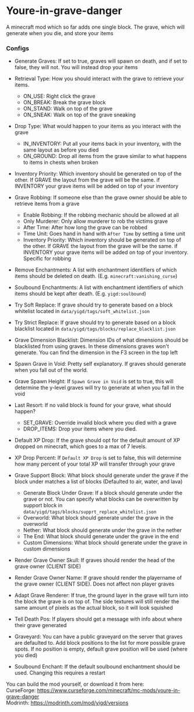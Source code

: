# Youre-in-grave-danger
A minecraft mod which so far adds one single block. The grave, which will generate when you die, and store your items

### Configs
 * Generate Graves: If set to true, graves will spawn on death, and if set to false, they will not. You will instead drop your items
 * Retrieval Type: How you should interact with the grave to retrieve your items.
    * ON_USE: Right click the grave
    * ON_BREAK: Break the grave block
    * ON_STAND: Walk on top of the grave
    * ON_SNEAK: Walk on top of the grave sneaking
 * Drop Type: What would happen to your items as you interact with the grave
    * IN_INVENTORY: Put all your items back in your inventory, with the same layout as before you died
    * ON_GROUND: Drop all items from the grave similar to what happens to items in chests when broken
 * Inventory Priority: Which inventory should be generated on top of the other. If GRAVE the layout from the grave will be the same. if INVENTORY your grave items will be added on top of your inventory
 * Grave Robbing: If someone else than the grave owner should be able to retrieve items from a grave
    * Enable Robbing: If the robbing mechanic should be allowed at all
    * Only Murderer: Only allow murderer to rob the victims grave
    * After Time: After how long the grave can be robbed
    * Time Unit: Goes hand in hand with `After Time` by setting a time unit
    * Inventory Priority: Which inventory should be generated on top of the other. If GRAVE the layout from the grave will be the same. if INVENTORY your grave items will be added on top of your inventory. Specific for robbing
 * Remove Enchantments: A list with enchantment identifiers of which items should be deleted on death. (E.g. `minecraft:vanishing_curse`)
 * Soulbound Enchantments: A list with enchantment identifiers of which items should be kept after death. (E.g. `yigd:soulbound`)
 * Try Soft Replace: If grave should try to generate based on a block whitelist located in `data/yigd/tags/soft_whitelist.json`
 * Try Strict Replace: If grave should try to generate based on a block blacklist located in `data/yigd/tags/blocks/replace_blacklist.json`
 * Grave Dimension Blacklist: Dimension IDs of what dimensions should be blacklisted from using graves. In these dimensions graves won't generate. You can find the dimension in the F3 screen in the top left
 * Spawn Grave in Void: Pretty self explanatory. If graves should generate when you fall out of the world.
 * Grave Spawn Height: If `Spawn Grave in Void` is set to true, this will determine the y-level graves will try to generate at when you fall in the void
 * Last Resort: If no valid block is found for your grave, what should happen?
    * SET_GRAVE: Override invalid block where you died with a grave
    * DROP_ITEMS: Drop your items where you died.
 * Default XP Drop: If the grave should opt for the default amount of XP dropped on minecraft, which goes to a max of 7 levels.
 * XP Drop Percent: If `Default XP Drop` is set to false, this will determine how many percent of your total XP will transfer through your grave
 * Grave Support Block: What block should generate under the grave if the block under matches a list of blocks (Defaulted to air, water, and lava)
    * Generate Block Under Grave: If a block should generate under the grave or not. You can specify what blocks can be overwritten by support block in `data/yigd/tags/blocks/supprt_replace_whitelist.json`
    * Overworld: What block should generate under the grave in the overworld
    * Nether: What block should generate under the grave in the nether
    * The End: What block should generate under the grave in the end
    * Custom Dimensions: What block should generate under the grave in custom dimensions
 * Render Grave Owner Skull: If graves should render the head of the grave owner (CLIENT SIDE)
 * Render Grave Owner Name: If grave should render the playername of the grave owner (CLIENT SIDE). Does not affect non player graves
 * Adapt Grave Renderer: If true, the ground layer in the grave will turn into the block the grave is on top of. The side textures will still render the same amount of pixels as the actual block, so it will look squished
 * Tell Death Pos: If players should get a message with info about where their grave generated
 * Graveyard: You can have a public graveyard on the server that graves are defaulted to. Add block positions to the list for more possible grave spots. If no position is empty, default grave position will be used (where you died)


 * Soulbound Enchant: If the default soulbound enchantment should be used. Changing this requires a restart

You can build the mod yourself, or download it from here: <br>
CurseForge: https://www.curseforge.com/minecraft/mc-mods/youre-in-grave-danger <br>
Modrinth: https://modrinth.com/mod/yigd/versions
